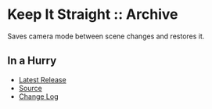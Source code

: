 # Keep It Straight :: Archive

Saves camera mode between scene changes and restores it.


## In a Hurry

* [Latest Release](https://github.com/net-lisias-ksp/KeepItStraight/releases)
* [Source](https://github.com/net-lisias-ksp/KeepItStraight)
* [Change Log](./CHANGE_LOG.md)

